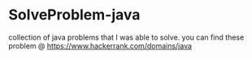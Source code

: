 # SolveProblem-java
collection of java problems that I was able to solve.
you can find these problem @ https://www.hackerrank.com/domains/java
